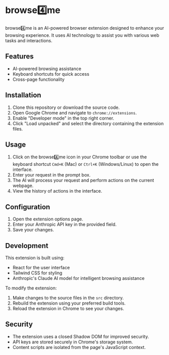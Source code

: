 # browse4️⃣me

browse4️⃣me is an AI-powered browser extension designed to enhance your browsing experience. It uses AI technology to assist you with various web tasks and interactions.

## Features

- AI-powered browsing assistance
- Keyboard shortcuts for quick access
- Cross-page functionality

## Installation

1. Clone this repository or download the source code.
2. Open Google Chrome and navigate to `chrome://extensions`.
3. Enable "Developer mode" in the top right corner.
4. Click "Load unpacked" and select the directory containing the extension files.

## Usage

1. Click on the browse4️⃣me icon in your Chrome toolbar or use the keyboard shortcut `Cmd+K` (Mac) or `Ctrl+K` (Windows/Linux) to open the interface.
2. Enter your request in the prompt box.
3. The AI will process your request and perform actions on the current webpage.
4. View the history of actions in the interface.

## Configuration

1. Open the extension options page.
2. Enter your Anthropic API key in the provided field.
3. Save your changes.

## Development

This extension is built using:

- React for the user interface
- Tailwind CSS for styling
- Anthropic's Claude AI model for intelligent browsing assistance

To modify the extension:

1. Make changes to the source files in the `src` directory.
2. Rebuild the extension using your preferred build tools.
3. Reload the extension in Chrome to see your changes.

## Security

- The extension uses a closed Shadow DOM for improved security.
- API keys are stored securely in Chrome's storage system.
- Content scripts are isolated from the page's JavaScript context.
